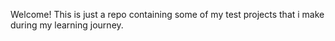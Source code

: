 Welcome! This is just a repo containing some of my test projects that i make during my learning journey.
